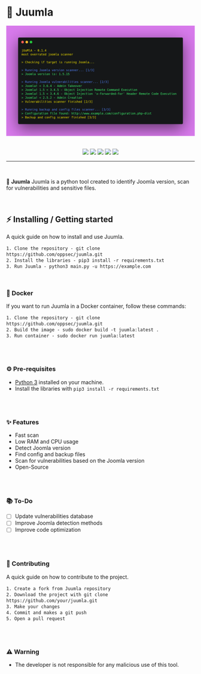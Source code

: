 # 🦁 Juumla
<div align="center">
    <img src="./assets/preview.png">
</div>

<br>

<p align="center">
    <img src="https://img.shields.io/github/license/oppsec/juumla?color=yellow&logo=github&style=for-the-badge">
    <img src="https://img.shields.io/github/issues/oppsec/juumla?color=yellow&logo=github&style=for-the-badge">
    <img src="https://img.shields.io/github/stars/oppsec/juumla?color=yellow&label=STARS&logo=github&style=for-the-badge">
    <img src="https://img.shields.io/github/v/release/oppsec/juumla?color=yellow&logo=github&style=for-the-badge">
    <img src="https://img.shields.io/github/languages/code-size/oppsec/juumla?color=yellow&logo=github&style=for-the-badge">
</p>

___

<br>

<p> 🦁 <b>Juumla</b> Juumla is a python tool created to identify Joomla version, scan for vulnerabilities and sensitive files. </p>

<br>

## ⚡ Installing / Getting started

<p> A quick guide on how to install and use Juumla. </p>

```
1. Clone the repository - git clone https://github.com/oppsec/juumla.git
2. Install the libraries - pip3 install -r requirements.txt
3. Run Juumla - python3 main.py -u https://example.com
```

<br>

### 🐳 Docker
If you want to run Juumla in a Docker container, follow these commands:

```
1. Clone the repository - git clone https://github.com/oppsec/juumla.git
2. Build the image - sudo docker build -t juumla:latest .
3. Run container - sudo docker run juumla:latest
```

<br><br>

### ⚙️ Pre-requisites
- [Python 3](https://www.python.org/downloads/) installed on your machine.
- Install the libraries with `pip3 install -r requirements.txt`

<br><br>

### ✨ Features
- Fast scan
- Low RAM and CPU usage
- Detect Joomla version
- Find config and backup files
- Scan for vulnerabilities based on the Joomla version
- Open-Source

<br><br>

### 📚 To-Do
- [ ] Update vulnerabilities database
- [ ] Improve Joomla detection methods
- [ ] Improve code optimization

<br><br>

### 🔨 Contributing

A quick guide on how to contribute to the project.

```
1. Create a fork from Juumla repository
2. Download the project with git clone https://github.com/your/juumla.git
3. Make your changes
4. Commit and makes a git push
5. Open a pull request
```

<br><br>

### ⚠️ Warning
- The developer is not responsible for any malicious use of this tool.
